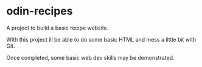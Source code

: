 # odin-recipes

A project to build a basic recipe website.

With this project ill be able to do some basic HTML and mess a little bit with Git.

Once completed, some basic web dev skills may be demonstrated.